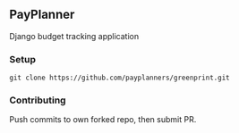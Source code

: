 ## PayPlanner

Django budget tracking application

### Setup

`git clone https://github.com/payplanners/greenprint.git`

### Contributing

Push commits to own forked repo, then submit PR. 
